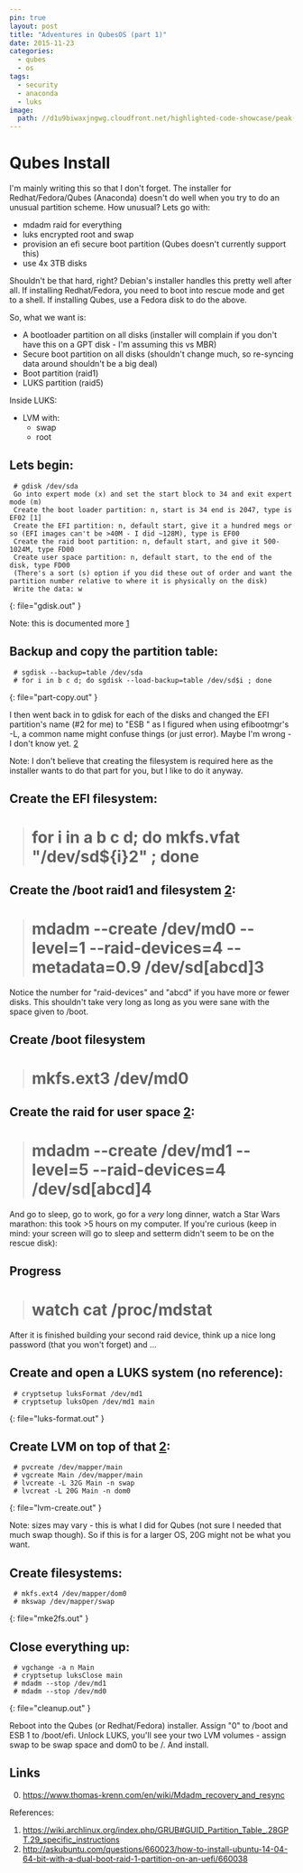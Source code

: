 ```yaml
---
pin: true
layout: post
title: "Adventures in QubesOS (part 1)"
date: 2015-11-23
categories:
  - qubes
  - os
tags:
  - security
  - anaconda
  - luks
image:
  path: //d1u9biwaxjngwg.cloudfront.net/highlighted-code-showcase/peak-140.jpg
---
```


# Qubes Install

I'm mainly writing this so that I don't forget. The installer for Redhat/Fedora/Qubes (Anaconda) doesn't do well when you try to do an unusual partition scheme. How unusual? Lets go with:
* mdadm raid for everything
* luks encrypted root and swap
* provision an efi secure boot partition (Qubes doesn't currently support this)
* use 4x 3TB disks

Shouldn't be that hard, right? Debian's installer handles this pretty well after all. If installing Redhat/Fedora, you need to boot into rescue mode and get to a shell. If installing Qubes, use a Fedora disk to do the above.

So, what we want is:
* A bootloader partition on all disks (installer will complain if you don't have this on a GPT disk - I'm assuming this vs MBR)
* Secure boot partition on all disks (shouldn't change much, so re-syncing data around shouldn't be a big deal)
* Boot partition (raid1)
* LUKS partition (raid5)

Inside LUKS:
* LVM with:
  - swap
  - root

## Lets begin:

```console
 # gdisk /dev/sda
 Go into expert mode (x) and set the start block to 34 and exit expert mode (m)
 Create the boot loader partition: n, start is 34 end is 2047, type is EF02 [1]
 Create the EFI partition: n, default start, give it a hundred megs or so (EFI images can't be >40M - I did ~128M), type is EF00
 Create the raid boot partition: n, default start, and give it 500-1024M, type FD00
 Create user space partition: n, default start, to the end of the disk, type FD00
 (There's a sort (s) option if you did these out of order and want the partition number relative to where it is physically on the disk)
 Write the data: w
```
{: file="gdisk.out" }

Note: this is documented more [1]

## Backup and copy the partition table:

```console
 # sgdisk --backup=table /dev/sda
 # for i in b c d; do sgdisk --load-backup=table /dev/sd$i ; done
```
{: file="part-copy.out" }

I then went back in to gdisk for each of the disks and changed the EFI partition's name (#2 for me) to "ESB <disk number>" as I figured when using efibootmgr's -L, a common name might confuse things (or just error). Maybe I'm wrong - I don't know yet. [2]

Note: I don't believe that creating the filesystem is required here as the installer wants to do that part for you, but I like to do it anyway.

## Create the EFI filesystem:

>  # for i in a b c d; do mkfs.vfat "/dev/sd${i}2" ; done

## Create the /boot raid1 and filesystem [2]:

>  # mdadm --create /dev/md0 --level=1 --raid-devices=4 --metadata=0.9 /dev/sd[abcd]3

Notice the number for "raid-devices" and "abcd" if you have more or fewer disks. This shouldn't take very long as long as you were sane with the space given to /boot.

## Create /boot filesystem

>  # mkfs.ext3 /dev/md0

## Create the raid for user space [2]:

>  # mdadm --create /dev/md1 --level=5 --raid-devices=4 /dev/sd[abcd]4

And go to sleep, go to work, go for a *very* long dinner, watch a Star Wars marathon: this took >5 hours on my computer. If you're curious (keep in mind: your screen will go to sleep and setterm didn't seem to be on the rescue disk):

## Progress

>  # watch cat /proc/mdstat

After it is finished building your second raid device, think up a nice long password (that you won't forget) and ...

## Create and open a LUKS system (no reference):

```console
 # cryptsetup luksFormat /dev/md1
 # cryptsetup luksOpen /dev/md1 main
```
{: file="luks-format.out" }

## Create LVM on top of that [2]:

```console
 # pvcreate /dev/mapper/main
 # vgcreate Main /dev/mapper/main
 # lvcreate -L 32G Main -n swap
 # lvcreat -L 20G Main -n dom0
```
{: file="lvm-create.out" }

Note: sizes may vary - this is what I did for Qubes (not sure I needed that much swap though). So if this is for a larger OS, 20G might not be what you want.

## Create filesystems:

```console
 # mkfs.ext4 /dev/mapper/dom0
 # mkswap /dev/mapper/swap
```
{: file="mke2fs.out" }

## Close everything up:

```console
 # vgchange -a n Main
 # cryptsetup luksClose main
 # mdadm --stop /dev/md1
 # mdadm --stop /dev/md0
```
{: file="cleanup.out" }

Reboot into the Qubes (or Redhat/Fedora) installer. Assign "0" to /boot and ESB 1 to /boot/efi. Unlock LUKS, you'll see  your two LVM volumes - assign swap to be swap space and dom0 to be /. And install.

## Links

0. https://www.thomas-krenn.com/en/wiki/Mdadm_recovery_and_resync

References:
1. https://wiki.archlinux.org/index.php/GRUB#GUID_Partition_Table_.28GPT.29_specific_instructions
2. http://askubuntu.com/questions/660023/how-to-install-ubuntu-14-04-64-bit-with-a-dual-boot-raid-1-partition-on-an-uefi/660038


[1]: https://wiki.archlinux.org/index.php/GRUB#GUID_Partition_Table_.28GPT.29_specific_instructions
[2]: http://askubuntu.com/questions/660023/how-to-install-ubuntu-14-04-64-bit-with-a-dual-boot-raid-1-partition-on-an-uefi/660038

